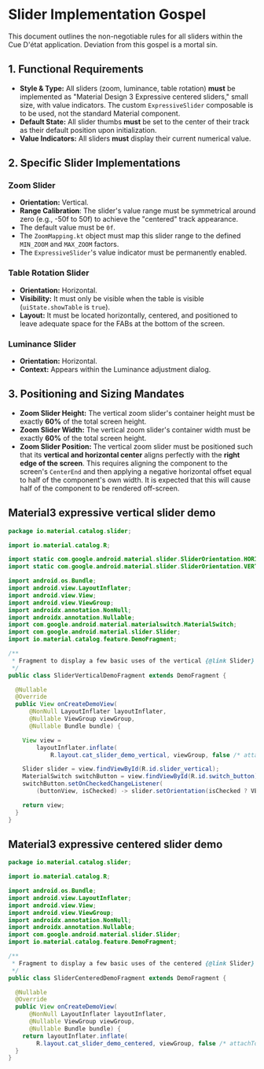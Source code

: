 # Slider Implementation Gospel

This document outlines the non-negotiable rules for all sliders within the Cue D'état application. Deviation from this gospel is a mortal sin.

## 1. Functional Requirements

* **Style & Type:** All sliders (zoom, luminance, table rotation) **must** be implemented as "Material Design 3 Expressive centered sliders," small size, with value indicators. The custom `ExpressiveSlider` composable is to be used, not the standard Material component.
* **Default State:** All slider thumbs **must** be set to the center of their track as their default position upon initialization.
* **Value Indicators:** All sliders **must** display their current numerical value.

## 2. Specific Slider Implementations

### Zoom Slider
* **Orientation:** Vertical.
* **Range Calibration**: The slider's value range must be symmetrical around zero (e.g., -50f to 50f) to achieve the "centered" track appearance.
* The default value must be `0f`.
* The `ZoomMapping.kt` object must map this slider range to the defined `MIN_ZOOM` and `MAX_ZOOM` factors.
* The `ExpressiveSlider`'s value indicator must be permanently enabled.

### Table Rotation Slider
* **Orientation:** Horizontal.
* **Visibility:** It must only be visible when the table is visible (`uiState.showTable` is `true`).
* **Layout:** It must be located horizontally, centered, and positioned to leave adequate space for the FABs at the bottom of the screen.

### Luminance Slider
* **Orientation:** Horizontal.
* **Context:** Appears within the Luminance adjustment dialog.

## 3. Positioning and Sizing Mandates

* **Zoom Slider Height:** The vertical zoom slider's container height must be exactly **60%** of the total screen height.
* **Zoom Slider Width:** The vertical zoom slider's container width must be exactly **60%** of the total screen height.
* **Zoom Slider Position:** The vertical zoom slider must be positioned such that its **vertical and horizontal center** aligns perfectly with the **right edge of the screen**. This requires aligning the component to the screen's `CenterEnd` and then applying a negative horizontal offset equal to half of the component's own width. It is expected that this will cause half of the component to be rendered off-screen.



## Material3 expressive vertical slider demo
```java
package io.material.catalog.slider;

import io.material.catalog.R;

import static com.google.android.material.slider.SliderOrientation.HORIZONTAL;
import static com.google.android.material.slider.SliderOrientation.VERTICAL;

import android.os.Bundle;
import android.view.LayoutInflater;
import android.view.View;
import android.view.ViewGroup;
import androidx.annotation.NonNull;
import androidx.annotation.Nullable;
import com.google.android.material.materialswitch.MaterialSwitch;
import com.google.android.material.slider.Slider;
import io.material.catalog.feature.DemoFragment;

/**
 * Fragment to display a few basic uses of the vertical {@link Slider} widget for the Catalog app.
 */
public class SliderVerticalDemoFragment extends DemoFragment {

  @Nullable
  @Override
  public View onCreateDemoView(
      @NonNull LayoutInflater layoutInflater,
      @Nullable ViewGroup viewGroup,
      @Nullable Bundle bundle) {

    View view =
        layoutInflater.inflate(
            R.layout.cat_slider_demo_vertical, viewGroup, false /* attachToRoot */);

    Slider slider = view.findViewById(R.id.slider_vertical);
    MaterialSwitch switchButton = view.findViewById(R.id.switch_button);
    switchButton.setOnCheckedChangeListener(
        (buttonView, isChecked) -> slider.setOrientation(isChecked ? VERTICAL : HORIZONTAL));

    return view;
  }
}
```

## Material3 expressive centered slider demo
```java
package io.material.catalog.slider;

import io.material.catalog.R;

import android.os.Bundle;
import android.view.LayoutInflater;
import android.view.View;
import android.view.ViewGroup;
import androidx.annotation.NonNull;
import androidx.annotation.Nullable;
import com.google.android.material.slider.Slider;
import io.material.catalog.feature.DemoFragment;

/**
 * Fragment to display a few basic uses of the centered {@link Slider} widget for the Catalog app.
 */
public class SliderCenteredDemoFragment extends DemoFragment {

  @Nullable
  @Override
  public View onCreateDemoView(
      @NonNull LayoutInflater layoutInflater,
      @Nullable ViewGroup viewGroup,
      @Nullable Bundle bundle) {
    return layoutInflater.inflate(
        R.layout.cat_slider_demo_centered, viewGroup, false /* attachToRoot */);
  }
}
```

